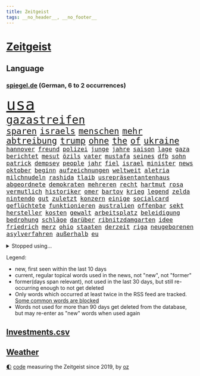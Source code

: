 ```yaml
---
title: Zeitgeist
tags: __no_header__, __no_footer__
---
```


# [Zeitgeist](https://oliz.io/zeitgeist/)

## Language

<h3><a href="https://www.spiegel.de" target="_blank">spiegel.de</a> (German, 6 to 2 occurrences)</h3>
<p style="font-family:monospace">
<span style="font-size:32pt"><a href="news_links.html#usa" class="current">usa</a></span>
<br>
<span style="font-size:22pt"><a href="news_links.html#gazastreifen" class="current">gazastreifen</a></span>
<br>
<span style="font-size:17pt"><a href="news_links.html#sparen" class="current">sparen</a></span>
<span style="font-size:17pt"><a href="news_links.html#israels" class="current">israels</a></span>
<span style="font-size:17pt"><a href="news_links.html#menschen" class="current">menschen</a></span>
<span style="font-size:17pt"><a href="news_links.html#mehr" class="current">mehr</a></span>
<span style="font-size:17pt"><a href="news_links.html#abtreibung" class="current">abtreibung</a></span>
<span style="font-size:17pt"><a href="news_links.html#trump" class="current">trump</a></span>
<span style="font-size:17pt"><a href="news_links.html#ohne" class="current">ohne</a></span>
<span style="font-size:17pt"><a href="news_links.html#the" class="current">the</a></span>
<span style="font-size:17pt"><a href="news_links.html#of" class="current">of</a></span>
<span style="font-size:17pt"><a href="news_links.html#ukraine" class="current">ukraine</a></span>
<br>
<span style="font-size:12pt"><a href="news_links.html#hannover" class="current">hannover</a></span>
<span style="font-size:12pt"><a href="news_links.html#freund" class="current">freund</a></span>
<span style="font-size:12pt"><a href="news_links.html#polizei" class="current">polizei</a></span>
<span style="font-size:12pt"><a href="news_links.html#junge" class="current">junge</a></span>
<span style="font-size:12pt"><a href="news_links.html#jahre" class="current">jahre</a></span>
<span style="font-size:12pt"><a href="news_links.html#saison" class="current">saison</a></span>
<span style="font-size:12pt"><a href="news_links.html#lage" class="current">lage</a></span>
<span style="font-size:12pt"><a href="news_links.html#gaza" class="current">gaza</a></span>
<span style="font-size:12pt"><a href="news_links.html#berichtet" class="current">berichtet</a></span>
<span style="font-size:12pt"><a href="news_links.html#mesut" class="current">mesut</a></span>
<span style="font-size:12pt"><a href="news_links.html#özils" class="new">özils</a></span>
<span style="font-size:12pt"><a href="news_links.html#vater" class="current">vater</a></span>
<span style="font-size:12pt"><a href="news_links.html#mustafa" class="new">mustafa</a></span>
<span style="font-size:12pt"><a href="news_links.html#seines" class="current">seines</a></span>
<span style="font-size:12pt"><a href="news_links.html#dfb" class="current">dfb</a></span>
<span style="font-size:12pt"><a href="news_links.html#sohn" class="current">sohn</a></span>
<span style="font-size:12pt"><a href="news_links.html#patrick" class="current">patrick</a></span>
<span style="font-size:12pt"><a href="news_links.html#dempsey" class="new">dempsey</a></span>
<span style="font-size:12pt"><a href="news_links.html#people" class="current">people</a></span>
<span style="font-size:12pt"><a href="news_links.html#jahr" class="current">jahr</a></span>
<span style="font-size:12pt"><a href="news_links.html#fiel" class="current">fiel</a></span>
<span style="font-size:12pt"><a href="news_links.html#israel" class="current">israel</a></span>
<span style="font-size:12pt"><a href="news_links.html#minister" class="current">minister</a></span>
<span style="font-size:12pt"><a href="news_links.html#news" class="current">news</a></span>
<span style="font-size:12pt"><a href="news_links.html#oktober" class="current">oktober</a></span>
<span style="font-size:12pt"><a href="news_links.html#beginn" class="current">beginn</a></span>
<span style="font-size:12pt"><a href="news_links.html#aufzeichnungen" class="new">aufzeichnungen</a></span>
<span style="font-size:12pt"><a href="news_links.html#weltweit" class="current">weltweit</a></span>
<span style="font-size:12pt"><a href="news_links.html#aletria" class="new">aletria</a></span>
<span style="font-size:12pt"><a href="news_links.html#milchnudeln" class="new">milchnudeln</a></span>
<span style="font-size:12pt"><a href="news_links.html#rashida" class="new">rashida</a></span>
<span style="font-size:12pt"><a href="news_links.html#tlaib" class="new">tlaib</a></span>
<span style="font-size:12pt"><a href="news_links.html#usrepräsentantenhaus" class="current">usrepräsentantenhaus</a></span>
<span style="font-size:12pt"><a href="news_links.html#abgeordnete" class="current">abgeordnete</a></span>
<span style="font-size:12pt"><a href="news_links.html#demokraten" class="current">demokraten</a></span>
<span style="font-size:12pt"><a href="news_links.html#mehreren" class="current">mehreren</a></span>
<span style="font-size:12pt"><a href="news_links.html#recht" class="current">recht</a></span>
<span style="font-size:12pt"><a href="news_links.html#hartmut" class="current">hartmut</a></span>
<span style="font-size:12pt"><a href="news_links.html#rosa" class="current">rosa</a></span>
<span style="font-size:12pt"><a href="news_links.html#vermutlich" class="current">vermutlich</a></span>
<span style="font-size:12pt"><a href="news_links.html#historiker" class="current">historiker</a></span>
<span style="font-size:12pt"><a href="news_links.html#omer" class="new">omer</a></span>
<span style="font-size:12pt"><a href="news_links.html#bartov" class="new">bartov</a></span>
<span style="font-size:12pt"><a href="news_links.html#krieg" class="current">krieg</a></span>
<span style="font-size:12pt"><a href="news_links.html#legend" class="new">legend</a></span>
<span style="font-size:12pt"><a href="news_links.html#zelda" class="new">zelda</a></span>
<span style="font-size:12pt"><a href="news_links.html#nintendo" class="current">nintendo</a></span>
<span style="font-size:12pt"><a href="news_links.html#gut" class="current">gut</a></span>
<span style="font-size:12pt"><a href="news_links.html#zuletzt" class="current">zuletzt</a></span>
<span style="font-size:12pt"><a href="news_links.html#konzern" class="current">konzern</a></span>
<span style="font-size:12pt"><a href="news_links.html#einige" class="current">einige</a></span>
<span style="font-size:12pt"><a href="news_links.html#socialcard" class="new">socialcard</a></span>
<span style="font-size:12pt"><a href="news_links.html#geflüchtete" class="current">geflüchtete</a></span>
<span style="font-size:12pt"><a href="news_links.html#funktionieren" class="current">funktionieren</a></span>
<span style="font-size:12pt"><a href="news_links.html#australien" class="current">australien</a></span>
<span style="font-size:12pt"><a href="news_links.html#offenbar" class="current">offenbar</a></span>
<span style="font-size:12pt"><a href="news_links.html#sekt" class="current">sekt</a></span>
<span style="font-size:12pt"><a href="news_links.html#hersteller" class="current">hersteller</a></span>
<span style="font-size:12pt"><a href="news_links.html#kosten" class="current">kosten</a></span>
<span style="font-size:12pt"><a href="news_links.html#gewalt" class="current">gewalt</a></span>
<span style="font-size:12pt"><a href="news_links.html#arbeitsplatz" class="current">arbeitsplatz</a></span>
<span style="font-size:12pt"><a href="news_links.html#beleidigung" class="current">beleidigung</a></span>
<span style="font-size:12pt"><a href="news_links.html#bedrohung" class="current">bedrohung</a></span>
<span style="font-size:12pt"><a href="news_links.html#schläge" class="current">schläge</a></span>
<span style="font-size:12pt"><a href="news_links.html#darüber" class="current">darüber</a></span>
<span style="font-size:12pt"><a href="news_links.html#ribnitzdamgarten" class="new">ribnitzdamgarten</a></span>
<span style="font-size:12pt"><a href="news_links.html#idee" class="current">idee</a></span>
<span style="font-size:12pt"><a href="news_links.html#friedrich" class="current">friedrich</a></span>
<span style="font-size:12pt"><a href="news_links.html#merz" class="current">merz</a></span>
<span style="font-size:12pt"><a href="news_links.html#ohio" class="current">ohio</a></span>
<span style="font-size:12pt"><a href="news_links.html#staaten" class="current">staaten</a></span>
<span style="font-size:12pt"><a href="news_links.html#derzeit" class="current">derzeit</a></span>
<span style="font-size:12pt"><a href="news_links.html#riga" class="new">riga</a></span>
<span style="font-size:12pt"><a href="news_links.html#neugeborenen" class="current">neugeborenen</a></span>
<span style="font-size:12pt"><a href="news_links.html#asylverfahren" class="current">asylverfahren</a></span>
<span style="font-size:12pt"><a href="news_links.html#außerhalb" class="current">außerhalb</a></span>
<span style="font-size:12pt"><a href="news_links.html#eu" class="current">eu</a></span>
</p>
<details>
<summary>Stopped using...</summary>
<p class="former" style="font-size:12pt">
elfmeter(1112) führende(1112) kassiert(1112) live(1112) boot(1111) bundesland(1111) einzelne(1111) soziale(1111) 37(1110) alternativen(1110) beweisen(1110) gestohlen(1110) jan(1110) kanada(1110) maß(1110) parteichef(1109) verlegt(1109) verpflichtet(1109) 2018(1108) eröffnet(1108) flugzeug(1108) mario(1108) oberbürgermeister(1108) steigende(1108) zuversicht(1108) manager(1107) stich(1107) verluste(1107) vorschläge(1107) amsterdam(1106) angela(1106) aufregung(1106) engagement(1106) erhoben(1106) geholt(1106) gerüchte(1106) hansi(1106) londoner(1106) merkel(1106) obama(1106) stimme(1106) witz(1106) berg(1105) bewerber(1105) fahrzeug(1105) fahrzeuge(1105) getan(1105) golf(1105) jobs(1105) lebte(1105) minute(1105) schadet(1105) stets(1105) trainieren(1105) tötete(1105) vorübergehend(1105) bundesländer(1104) kämpfer(1104) neuem(1104) verboten(1104) verteilt(1103) zeitweise(1103) bmw(1102) daraufhin(1102) erlitt(1102) reichte(1102) thüringen(1102) aufgehoben(1101) jörg(1101) strafe(1101) ändert(1101) jedenfalls(1100) papst(1100) publikum(1100) verdächtiger(1100) verschieben(1100) besitzer(1099) einzug(1099) fragt(1099) meister(1099) schnee(1099) termin(1099) tokio(1099) bilden(1098) franziskus(1098) wälder(1098) absage(1097) feld(1097) gestrichen(1097) offiziellen(1097) party(1097) bremer(1096) durchsuchungen(1096) beschwerden(1095) entscheidenden(1095) hürden(1095) verkaufen(1095) restaurant(1094) william(1094) juni(1093) lücke(1093) mangel(1092) vorgaben(1092) beantragt(1091) küstenwache(1091) anzeichen(1090) enge(1090) vorn(1090) milliarde(1089) tür(1089) analysiert(1087) nationalen(1087) katholischen(1086) porsche(1086) schießen(1086) rückzug(1085) nachbarn(1084) ökonomen(1084) katholische(1083) ausrüstung(1082) führenden(1082) spiegelumfrage(1081) februar(1080) parallelen(1080) verständnis(1078) stürzen(1076) empfehlung(1074) kindheit(1074) munition(1070) vorläufig(1069) geblieben(1068) kandidatur(1068) türen(1068) verpasste(1067) gerieten(1062) foto(1060) grüner(1060) armen(1056) identität(1056) elizabeth(1055) karriereende(988) belästigung(980) 4000(963) politikern(942) mitverantwortlich(923) verlag(915) waldbrände(883) durchbruch(878) tennisstar(875) ausbildung(863) videoaufnahmen(863) arte(852) ausnahme(851) anführer(849) rereportage(848) bauern(846) bundesrat(833) cup(828) polnischen(810) kuriose(804) 700(799) übertragen(790) verletzten(781) papiere(772) fifa(771) harris(770) games(755) medwedew(750) anton(746) älteste(745) energiekosten(743) siebten(742) eingeführt(741) ice(740) hofreiter(731) spürbar(729) studenten(726) feiertag(719) gerne(700) sank(683) kompromiss(682) temperaturen(682) brennt(675) verschiedenen(675) oligarchen(673) leitete(667) ersatz(665) fördern(663) geplatzt(650) hinzu(650) zweites(645) desto(644) herausgefunden(629) 49(627) transparenz(618) dortmunder(616) ordnet(616) umfragen(614) schülern(606) dreharbeiten(604) betrugs(603) vereinigung(603) ukrainenews(593) stoff(589) ausstattung(588) nebenbei(588) russlandukrainekrieg(586) ausweiten(584) niedersächsischen(568) kalt(565) ertrinken(557) arbeitslosigkeit(552) jack(542) hammer(537) ankara(529) fragwürdige(528) jubel(524) kinderinterview(523) eingesperrt(522) 14jährigen(520) reporterin(515) panne(498) künstlichen(495) tvinterview(491) veröffentlichen(490) valley(488) brasilianischen(486) lena(482) zuwanderung(479) demenz(476) braun(474) namens(473) image(472) 27jährige(471) erlegen(466) legal(463) verleihung(461) solches(460) funktion(456) abitur(452) fpö(452) eingestürzt(450) scheiden(447) original(443) island(440) notruf(440) führten(436) hoffnungsträger(434) medizin(432) beseitigt(431) rot(425) ukrainerusslandnews(425) perfekt(424) tobias(423) aufgewachsen(421) biografie(421) 19jähriger(420) jackson(419) nackt(419) russlandukrainenews(418) tagelang(418) schickte(415) atlantik(413) erzielte(413) verfassungsgericht(413) umgebung(411) angeblicher(405) sechsten(402) wüste(401) krankenkasse(400) sensible(396) nutzern(394) rückblick(394) francisco(392) quer(392) zimmer(391) eingeschaltet(388) vereinbarung(388) überraschenden(387) abwahl(386) adidas(384) bröckelt(384) lkwfahrer(383) steven(383) scheinbar(382) persönlichen(379) zweifeln(377) vizepräsidentin(372) deuten(371) schauplatz(366) carter(365) titanic(363) höchst(360) zucker(360) ernennt(359) chaotische(356) tottenham(356) eric(355) deutschem(353) aufsichtsrat(352) carolina(352) billigt(349) erfolgsrezept(348) uskonzern(346) flugabwehr(345) steuert(345) palmer(343) böhmermann(339) finanzaufsicht(335) route(331) serbische(331) segler(324) überprüfen(324) reisende(322) bafin(320) wirklichkeit(318) supermarkt(317) vermeldet(317) streben(316) 2009(315) getränke(311) internationalem(311) jahresbeginn(311) kurzzeitig(311) tauchte(311) verbündete(308) abhilfe(307) spiegelredakteur(304) tvserie(304) polizeigewalt(302) einkaufszentrum(301) rammt(300) aggressiv(298) heimische(296) transparent(295) hinkt(291) ansicht(290) denkbar(288) mail(288) meiste(288) revision(288) solcher(288) emotionale(284) geldbuße(283) pferd(280) 250000(279) bildungsministerium(278) begeistern(276) geschäftsmann(276) meditation(276) verfolger(276) 31jährige(275) kommender(274) 33jährige(273) eiltempo(273) liebt(273) marode(270) metropolen(270) abheben(269) getragen(269) linda(269) nordamerika(268) springer(268) erneuter(265) jubelt(265) technologie(265) bremst(264) berge(261) hitlergruß(261) weimar(261) juventus(258) aufbauen(257) paket(257) steigert(257) gesetzlichen(255) gramm(254) lauf(253) 46(252) achtsamkeit(252) erforschen(252) handwerker(252) läufer(252) ajax(250) green(250) ingolstadt(249) insekten(249) panik(249) wunden(249) 150000(248) reisten(248) 51(247) georgien(247) köpfe(247) marius(247) 1600(246) offizier(246) lokale(244) geschnappt(243) simone(242) moskauer(240) fraglich(239) entschlossen(236) poker(236) teufel(235) diesjährigen(234) bemerkenswerte(233) spitzenkandidat(231) ernsten(229) geklaut(229) vermutung(229) territorium(228) buchstaben(226) glücklicher(226) betreiben(225) norditalien(225) zoos(224) 40jähriger(223) ankommen(222) frisst(222) gestreikt(222) mischung(220) supermarktkette(220) vergiftung(216) naiv(214) verschwörungsmythen(214) minen(212) lebenslanger(210) jonas(208) radsport(208) bahnreisende(207) jewgenij(207) ergibt(205) kartellamt(205) betrunkener(204) fehde(203) fluggesellschaften(203) rohstoff(203) daniil(202) holland(202) tätern(202) eingeklemmt(201) startete(201) vision(199) singapur(196) spezialisten(195) zeuge(195) nils(194) abgewendet(191) innovationen(191) 800(190) ausbreiten(190) award(190) solaranlagen(190) vertagt(190) alexandra(189) ingenieure(189) bekämpfung(188) auszubildende(187) argumenten(186) feierlichkeiten(186) follower(186) getreide(186) hexenjagd(186) inneren(186) gewalttaten(185) konkret(185) usbehörden(185) oberdorf(184) renommierter(184) sichere(184) keinerlei(183) breit(182) katastrophen(182) turin(182) kanadische(181) karlheinz(181) luxus(181) mittelschicht(181) aufarbeiten(180) einsturz(176) begrüßen(173) kfw(173) fühlte(172) hessens(172) spürt(171) unterschiedlichen(171) 13jähriger(170) fabian(170) rad(170) aufgerollt(169) spitzenkandidaten(168) aß(167) biles(165) eingesammelt(164) louis(164) substanzen(164) gewissheit(163) minutenlang(163) kleinkinder(162) haiti(161) brüsseler(160) mischen(160) uboot(160) betreibern(159) heilige(158) ios(156) schätzen(156) schiffen(154) skandieren(154) vergabe(154) mehreinnahmen(153) ranghohen(153) schwimmkurs(153) landtagswahlkampf(152) uskapitol(152) zeitungen(152) buchstäblich(151) forbes(151) vi(151) überwachen(151) etabliert(150) gehandelt(150) hamm(150) iphones(150) motivieren(150) terroristischen(150) watch(150) zwischendurch(149) beruft(148) impfstoff(148) kenianischen(148) cartoonisten(147) kalifornischen(147) frankfurts(146) härteres(146) höchstens(145) länderspiel(145) englands(144) lustige(144) stopfen(144) lebensgefährlich(143) qualifiziert(143) dortige(142) kalter(142) lukas(142) schulleiter(142) conference(141) diego(141) dietmar(141) kopenhagen(141) uruguay(141) heilen(140) verweis(140) verzögert(140) henry(139) kategorie(139) popp(139) saudische(137) wiese(137) ausreichen(136) cavendish(135) drummer(135) gegners(134) helden(134) mauer(134) schlechteste(134) bedeckt(133) fpöchef(133) primož(133) roglič(133) scott(133) verwehrt(133) überführen(133) +(132) profitierten(132) unfallort(132) ungefähr(131) inferno(130) abpfiff(129) aleksandar(129) würdigung(129) prominent(127) sánchez(127) wal(127) 145(126) nachtzug(126) traumtor(126) wiesen(126) berechnungen(125) fasziniert(125) roadtrip(125) taurus(125) ted(125) umzusetzen(125) cruz(124) festgestellt(124) lebensgefährlichen(124) milan(124) neunzigerjahre(124) wochenenden(124) bemerkbar(122) bunter(122) rummenigge(122) spotify(122) vernetzen(122) wissenschaftlerinnen(121) besessen(120) chemie(120) netzentgelte(120) sätzen(120) ukrainerin(120) rechtsaußenpartei(119) sprang(119) toxischen(119) auswärtssieg(118) progressiv(118) wirecard(117) schlichten(116) übertrieben(116) bruni(115) börsengang(115) dreieinhalb(115) gefährt(114) kannten(114) klappte(114) nordosten(114) rundfunk(114) schlüssel(114) seenot(114) zustellung(114) beitreten(113) 30jähriger(112) benachteiligt(112) grenzpolizei(112) obersten(112) senatorin(112) abwenden(111) locker(111) landeshauptstadt(110) langjährigen(110) stellenabbau(110) flüchtlingen(109) fressen(109) militäroperation(109) norweger(109) populist(109) länderspielen(108) saudischer(108) beworben(106) boots(106) klischees(106) limit(106) ankunft(105) beatrix(105) cockpit(105) prügelei(105) raucher(105) agnieszka(104) blumen(104) eisbrecher(104) zäsur(104) düsseldorfer(103) indirekt(102) revolte(102) widersprüche(102) gerichts(101) klagten(101) vertrauter(101) mdr(100) therapie(100) verbreitung(100) aufzustellen(99) entgelte(99) m(99) verstrickt(99) wiesn(99) afderfolg(98) einstufen(98) energiepreisen(98) putsch(98) vingegaard(98) achtzigern(97) anwesen(97) becken(97) prigoschins(97) eauto(95) höheren(95) kambodscha(95) komisch(95) bitteren(94) dominanz(94) jenaer(94) sparpläne(94) trennte(94) geplündert(93) glamour(93) hunter(93) kooperiert(93) hitzetote(92) toursieger(92) zwölfjährige(92) afdchefin(91) blickten(91) erstellen(91) fahrenden(91) feuchte(91) filiale(91) gerichtsverfahren(91) lernten(91) nördlich(91) vincenzo(91) aushalten(90) behrens(90) gastgewerbe(90) hannes(90) höchstwerte(90) mittzwanziger(90) rottachegern(90) schärfsten(90) spritztour(90) unglücksursache(90) verstappens(90) häfen(89) reportage(89) sündenfall(89) umkehren(89) albert(88) angefangen(88) brandmauer(88) luftverkehr(88) sicherheitsgarantien(88) grundsätzliches(87) kluger(87) konter(87) milliardenschweres(87) richtungen(87) sicherheitskräften(87) emden(86) emder(86) exkanzlerin(86) expertinnen(86) krisentreffen(86) nationalfeiertag(86) totem(86) woidke(86) angreift(85) führungswechsel(85) sterne(85) wmgold(85) gebissen(84) security(84) beständig(83) kardinäle(83) lautes(83) schaue(83) scheu(83) schraubt(83) absichten(82) gestoppter(82) lutz(82) netanyahus(82) a4(81) cdugeneralsekretär(81) cduvorschlag(81) heiße(81) mcilroy(80) rory(80) signale(80) prävention(79) schmerzensgeld(79) zäh(79) beispiellose(78) gersbeck(78) paraguay(78) trainingslager(78) butter(77) dfbnationalspieler(77) erfinden(77) fantastische(77) frauenrechte(77) sicherstellen(77) thailändischen(77) wirecardprozess(77) 49ers(76) abziehen(76) argentiniens(76) gesteigert(76) startelf(76) wohngebäuden(76) 350(75) expartnerin(75) hunden(75) mau(75) nationales(75) quad(75) torwart(75) unverzichtbar(75) betreuen(74) dfbteams(74) hagen(74) playmobil(74) wunderbarer(74) erwischte(73) fabelzeit(73) gedreht(73) geldes(73) klubpräsident(73) lady(73) morawiecki(73) zusammenarbeitet(73) 18jährigen(72) eingekreist(72) heimliche(72) voigt(72) ätzt(72) 00(71) feijóo(71) kapitol(71) lehnte(71) nest(71) storch(71) widersprüchliche(71) bürgerrat(70) eh(70) energiekonzerne(70) followern(70) holstein(70) hotspur(70) kehrten(70) wettstreit(70) zaubert(70) zähen(70) besorgte(69) merz’(69) missgeschick(69) herstellung(68) revolutionierten(68) räder(68) schreckt(68) abbild(67) maier(67) militärputsch(67) monatelange(67) spielzeughersteller(67) verglich(67) zusammenprall(67) bochums(66) dfbkader(66) karibikstaat(66) knausern(66) notwendig(66) recherche(66) sicherheitsrat(66) tiefstand(66) beschießt(65) beschwichtigt(65) camper(65) golfplätze(65) ideologie(65) mager(65) mitangeklagten(65) sichergestellt(65) taurusraketen(65) tickt(65) videobeweis(65) bestürzt(64) besuchte(64) mysteriösen(64) nfllegende(64) schrecklich(64) öffentlicher(64) auftragsplus(63) erträumt(63) größerer(63) rekordjahr(63) starspieler(63) wirbel(63) eid(62) fitch(62) höhen(62) katastrophenschutz(62) kaufhauses(62) klimaschädliche(62) militärjunta(62) patientinnen(62) pierre(62) feueralarm(61) jetzige(61) luxusautos(61) meereis(61) südpol(61) achtung(60) angefahren(60) exorzist(60) friedkin(60) spediteur(60) strafbar(60) struktur(60) taurusmarschflugkörper(60) andauern(59) arno(59) bausemer(59) europawahlkandidaten(59) khanhohloch(59) lebensläufe(59) neunjähriger(59) oppositionsführerin(59) weltranglistenersten(59) alternativer(58) beispiellosen(58) hausarrest(58) michelle(58) organisierten(58) rechtspopulist(58) roter(58) steuersenkungen(58) witten(58) afdchef(57) rutschte(57) toryregierung(57) winken(57) dmytro(56) eigentor(56) jon(56) parat(56) spitzenpolitiker(56) boateng(55) saudiarabiens(55) spanischer(55) tänzer(55) ähnelt(55) überwachungskamera(55) allergischen(54) eingreiftruppe(54) jameswebbteleskops(54) schlupflöcher(54) systemsprenger(54) versicherte(54) autobahnraststätte(53) meteorologe(53) schätzt(53) staffordshire(53) stärkung(53) terrier(53) wohnort(53) fünfjährige(52) jurca(52) knacken(52) medaillen(52) sportlerinnen(52) großartig(51) palmen(51) typisch(51) usmetropole(51) anordnung(50) asylunterkunft(50) konsequent(50) militärfahrzeuge(50) opferzahlen(50) tabellenspitze(50) taurusmarschflugkörpern(50) verfolgung(50) weigerte(50) abstiegskampf(49) betraut(49) bundesligaspiel(49) kryptoszene(49) rätselhafte(49) ultrakurzen(49) weiblichen(49) aufwärtstrend(48) minenfeldern(48) schulgelände(48) drosten(47) politico(47) rekordeinnahmen(47) trolle(47) 82(46) erklärten(46) felipe(46) finanzkrise(46) lenken(46) schmerzhafter(46) vorzugehen(46) wissenschaftlern(46) bremerhaven(45) ferne(45) herzkrank(45) laptop(45) soziales(45) unheilbar(45) 28jährigen(44) checker(44) inakzeptabel(44) merkwürdige(44) starren(44) telefonbetrüger(44) tobi(44) v(44) weiterzufahren(44) brandkatastrophe(43) geist(43) abgestellt(42) andrang(42) bombenanschlag(42) einfahren(42) evenepoel(42) flugblatt(42) remco(42) umweltorganisation(42) verworfen(42) weltmeistertitel(42) entlohnt(41) gedanke(41) kennenlernen(41) szenario(41) turnen(41) klimaschädliches(40) normales(40) syriens(40) syrischen(40) dröge(39) giraffe(39) aufhört(38) beträchtliche(38) dreikampf(38) gastronomie(38) jerome(38) parteifreundin(38) sophie(38) vorgängen(38) afdpolitikerin(37) gereizt(37) mandeln(37) pflegt(37) simple(37) ungeduldig(37) afdstadtrat(36) beliefert(36) home(36) pflichtsieg(36) schwester(36) straßensperrungen(36) 99(35) alkoholfreie(35) denguefieber(35) explodierte(35) geschehnissen(35) grundstück(35) helfende(35) markigen(35) leroy(34) noten(34) 71(33) beate(33) lass(33) preisverleihung(33) probe(33) unbedarfter(33) usarmee(33) wahlverschwörung(33) a7(32) abrechnen(32) autoattacke(32) autounfall(32) delhi(32) ehemanns(32) heimisch(32) kontrolleure(32) raketeneinschläge(32) uwe(32) vorgängern(32) beschwert(31) bundesverkehrsminister(31) charlie(31) ermöglichte(31) folgenschweren(31) gewaltwelle(31) schnelles(31) versöhnlicher(31) disney+(30) flugabwehrsystem(30) infiziert(30) klimagipfel(30) landebahn(30) momenten(30) schwerter(30) trefferquote(30) verspottet(30) volksbanken(30) überraschen(30) angeln(29) bloßen(29) diamonds(29) dreifacher(29) gaal(29) geheiratet(29) hackney(29) kuh(29) kurdische(29) marschieren(29) pkk(29) shows(29) verbracht(29) versenkte(29) versunken(29) bergkarabachkonflikt(28) jumbovisma(28) kickl(28) konzernmutter(28) kurzgeschichten(28) mitangeklagter(28) onlineshop(28) oppositionspolitiker(28) rauer(28) rezensentin(28) 34jährige(27) arbeiterpartei(27) dachau(27) konzentriert(27) kräftiger(27) versinkt(27) bankrott(26) border(26) boss(26) dokumentation(26) gewaltigen(26) landstriche(26) ramos(26) verwirrter(26) arbeitsumfeld(25) derart(25) maghrebstaaten(25) expandieren(24) inhaftierter(24) kansas(24) kurzfristige(24) sinnlose(24) toursieg(24) unsinn(24) afroamerikaner(23) besetztes(23) fasst(23) fjord(23) flicks(23) goldenes(23) grenzregion(23) hybris(23) probealarm(23) sanften(23) schultern(23) stadtpark(23) strafgerichtshof(23) teamkolleginnen(23) zuwanderer(23) durchkreuzen(22) hansjoachim(22) lecken(22) magenprobleme(22) watzke(22) altert(21) drosselt(21) grundlegende(21) heimlichen(21) mittrainieren(21) sonnen(21) zauberer(21) doerry(20) entbrannt(20) eriwan(20) hummels(20) mats(20) zähler(20) drew(19) feierlaune(19) gehöre(19) lebenslangen(19) milley(19) singen(19) socialmedianutzer(19) usgeneralstabschef(19) zukommt(19) asylbewerbern(18) coolste(18) reifen(18) thüringischen(18) weltstadt(18) impeachment(17) irreführung(17) längerem(17) schauspielerpaar(17) stücke(17) geschehe(16) harrte(16) strukturen(16) umfragewerte(16) warteten(16) 50jährige(15) ceo(15) jérôme(15) sofern(15) stevens(15) sufjan(15) amazonasgebiet(14) ddr(14) flüchtig(14) furcht(14) handelskette(14) herfried(14) inn(14) jameswebbteleskop(14) lieblingsprojekt(14) mintzlaff(14) münkler(14) pflegte(14) rotterdam(14) ruhig(14) ungeschlagene(14) abrufen(13) alijew(13) aserbaidschans(13) formel1weltmeister(13) gewünschten(13) rauchwolken(13) studienanfänger(13) ungebrochen(13) zenit(13) aufsicht(12) berlinmarathon(12) formhoch(12) reizgas(12) untermauert(12) bandenkriminalität(11) bist(11) demontage(11) mobbing(11) philippinische(11) popkultur(11) zonen(11)
</p>
</details>
<p>Legend:
<ul>
<li><span class="new">new</span>, first seen within the last 10 days</li>
<li><span class="current">current</span>, regular topical words used in the news, not "new", not "former"</li>
<li><span class="former">former(days span relevant)</span>, not used in the last 30 days, but still re-occurring enough to not get deleted</li>
<li>Only words which occurred at least twice in the RSS feed are tracked. <a href="language/filters.py">Some common words are blocked</a></li>
<li>Words not used for more than 90 days get deleted from the database, but may re-enter as "new" words when used again</li>
</ul>
</p>

## [Investments](investments.html)[.csv](investments.csv)

## [Weather](weather.html)

<footer>
<a href="javascript:toggleTheme()" class="nav">🌓</a>
<a href="https://github.com/ooz/zeitgeist">code</a> measuring the Zeitgeist since 2019, by <a href="https://oliz.io">oz</a>
</footer>
